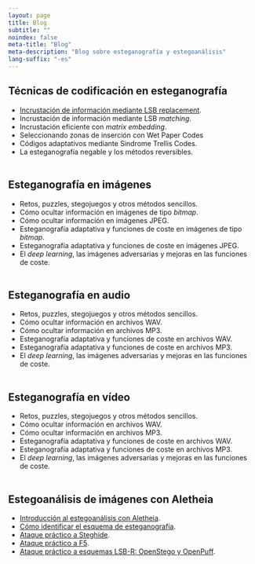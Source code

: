 ```yaml
---
layout: page
title: Blog
subtitle: "" 
noindex: false
meta-title: "Blog"
meta-description: "Blog sobre esteganografía y estegoanálisis"
lang-suffix: "-es"
---
```



## Técnicas de codificación en esteganografía

- [Incrustación de información mediante LSB replacement](/stego/codes/lsbr-es).
- Incrustación de información mediante LSB *matching*.
- Incrustación eficiente con *matrix embedding*.
- Seleccionando zonas de inserción con Wet Paper Codes
- Códigos adaptativos mediante Sindrome Trellis Codes.
- La esteganografía negable y los métodos reversibles.
<br><br>


## Esteganografía en imágenes
- Retos, puzzles, stegojuegos y otros métodos sencillos.
- Cómo ocultar información en imágenes de tipo *bitmap*.
- Cómo ocultar información en imágenes JPEG.
- Esteganografía adaptativa y funciones de coste en imágenes de tipo *bitmap*.
- Esteganografía adaptativa y funciones de coste en imágenes JPEG.
- El *deep learning*, las imágenes adversarias y mejoras en las funciones de coste.
<br><br>

## Esteganografía en audio
- Retos, puzzles, stegojuegos y otros métodos sencillos.
- Cómo ocultar información en archivos WAV.
- Cómo ocultar información en archivos MP3.
- Esteganografía adaptativa y funciones de coste en archivos WAV.
- Esteganografía adaptativa y funciones de coste en archivos MP3.
- El *deep learning*, las imágenes adversarias y mejoras en las funciones de coste.
<br><br>

## Esteganografía en vídeo
- Retos, puzzles, stegojuegos y otros métodos sencillos.
- Cómo ocultar información en archivos WAV.
- Cómo ocultar información en archivos MP3.
- Esteganografía adaptativa y funciones de coste en archivos WAV.
- Esteganografía adaptativa y funciones de coste en archivos MP3.
- El *deep learning*, las imágenes adversarias y mejoras en las funciones de coste.
<br><br>




## Estegoanálisis de imágenes con Aletheia

- [Introducción al estegoanálisis con Aletheia](/stego/aletheia/intro-es).
- [Cómo identificar el esquema de esteganografía](/stego/aletheia/identify-es).
- [Ataque práctico a Steghide](/stego/aletheia/steghide-attack-es).
- [Ataque práctico a F5](/stego/aletheia/f5-attack-es).
- [Ataque práctico a esquemas LSB-R: OpenStego y OpenPuff](/stego/aletheia/lsbr-attack-es).
<br><br>







